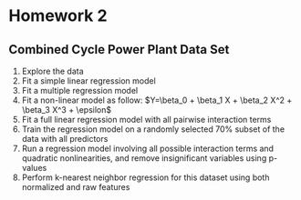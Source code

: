 # Homework 2
## Combined Cycle Power Plant Data Set
1. Explore the data
2. Fit a simple linear regression model
3. Fit a multiple regression model
4. Fit a non-linear model as follow:
$Y=\beta_0 + \beta_1 X + \beta_2 X^2 + \beta_3 X^3 + \epsilon\$
5. Fit a full linear regression model with all pairwise interaction terms
6. Train the regression model on a randomly selected 70% subset of the data with all predictors
7. Run a regression model involving all possible interaction terms and quadratic nonlinearities, and remove insignificant variables using p-values
8. Perform k-nearest neighbor regression for this dataset using both normalized and raw features
